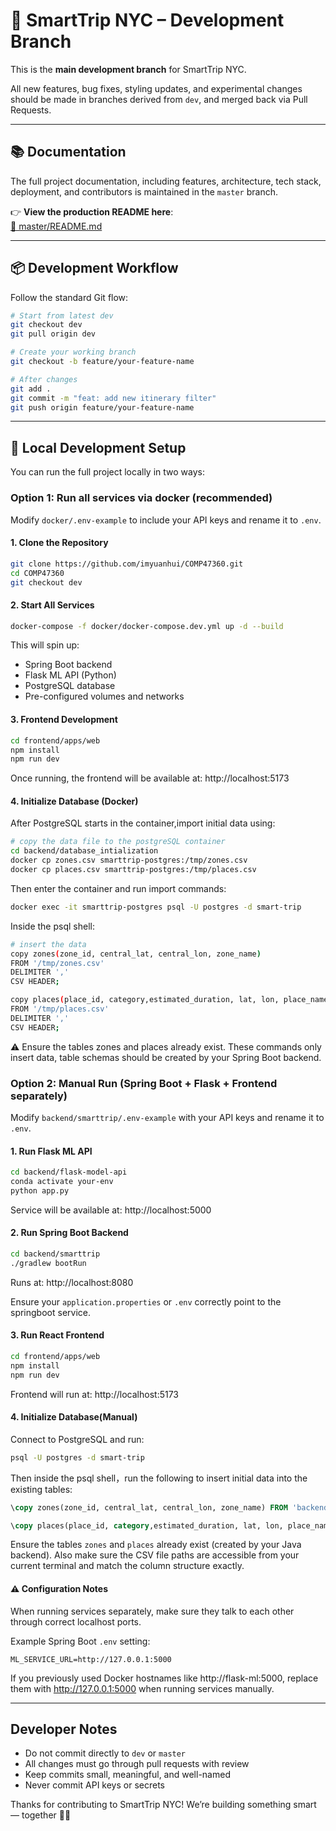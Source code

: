 # 🚧 SmartTrip NYC – Development Branch

This is the **main development branch** for SmartTrip NYC.

All new features, bug fixes, styling updates, and experimental changes should be made in branches derived from `dev`, and merged back via Pull Requests.

---

## 📚 Documentation

The full project documentation, including features, architecture, tech stack, deployment, and contributors is maintained in the `master` branch.

👉 **View the production README here**:  
[📖 master/README.md](https://github.com/imyuanhui/COMP47360/blob/master/README.md)

---

## 📦 Development Workflow

Follow the standard Git flow:

```bash
# Start from latest dev
git checkout dev
git pull origin dev

# Create your working branch
git checkout -b feature/your-feature-name

# After changes
git add .
git commit -m "feat: add new itinerary filter"
git push origin feature/your-feature-name
```

---

## 🧪 Local Development Setup

You can run the full project locally in two ways:

### Option 1: Run all services via docker (recommended)

Modify `docker/.env-example` to include your API keys and rename it to `.env`.

#### 1. Clone the Repository

```bash
git clone https://github.com/imyuanhui/COMP47360.git
cd COMP47360
git checkout dev
```

#### 2. Start All Services

```bash
docker-compose -f docker/docker-compose.dev.yml up -d --build
```

This will spin up:

- Spring Boot backend
- Flask ML API (Python)
- PostgreSQL database
- Pre-configured volumes and networks

#### 3. Frontend Development

```bash
cd frontend/apps/web
npm install
npm run dev
```

Once running, the frontend will be available at:
http://localhost:5173

#### 4. Initialize Database (Docker)

After PostgreSQL starts in the container,import initial data using:

```bash
# copy the data file to the postgreSQL container
cd backend/database_intialization
docker cp zones.csv smarttrip-postgres:/tmp/zones.csv
docker cp places.csv smarttrip-postgres:/tmp/places.csv
```

Then enter the container and run import commands:

```bash
docker exec -it smarttrip-postgres psql -U postgres -d smart-trip
```

Inside the psql shell:

```bash
# insert the data
copy zones(zone_id, central_lat, central_lon, zone_name)
FROM '/tmp/zones.csv'
DELIMITER ','
CSV HEADER;

copy places(place_id, category,estimated_duration, lat, lon, place_name, zone_id )
FROM '/tmp/places.csv'
DELIMITER ','
CSV HEADER;
```

⚠️ Ensure the tables zones and places already exist. These commands only insert data, table schemas should be created by your Spring Boot backend.

### Option 2: Manual Run (Spring Boot + Flask + Frontend separately)

Modify `backend/smarttrip/.env-example` with your API keys and rename it to `.env`.

#### 1. Run Flask ML API

```bash
cd backend/flask-model-api
conda activate your-env
python app.py
```

Service will be available at:
http://localhost:5000

#### 2. Run Spring Boot Backend

```bash
cd backend/smarttrip
./gradlew bootRun
```

Runs at:
http://localhost:8080

Ensure your `application.properties` or `.env` correctly point to the springboot service.

#### 3. Run React Frontend

```bash
cd frontend/apps/web
npm install
npm run dev
```

Frontend will run at:
http://localhost:5173

#### 4. Initialize Database(Manual)

Connect to PostgreSQL and run:

```bash
psql -U postgres -d smart-trip
```

Then inside the psql shell，run the following to insert initial data into the existing tables:

```sql
\copy zones(zone_id, central_lat, central_lon, zone_name) FROM 'backend/database_initialization/zones.csv' DELIMITER ',' CSV HEADER;

\copy places(place_id, category,estimated_duration, lat, lon, place_name, zone_id) FROM 'backend/database_initialization/places.csv' DELIMITER ',' CSV HEADER;

```

Ensure the tables `zones` and `places` already exist (created by your Java backend).
Also make sure the CSV file paths are accessible from your current terminal and match the column structure exactly.

#### ⚠️ Configuration Notes

When running services separately, make sure they talk to each other through correct localhost ports.

Example Spring Boot `.env` setting:

```env
ML_SERVICE_URL=http://127.0.0.1:5000
```

If you previously used Docker hostnames like http://flask-ml:5000, replace them with http://127.0.0.1:5000 when running services manually.

---

## Developer Notes

- Do not commit directly to `dev` or `master`
- All changes must go through pull requests with review
- Keep commits small, meaningful, and well-named
- Never commit API keys or secrets

Thanks for contributing to SmartTrip NYC!
We’re building something smart — together 🗽✨

